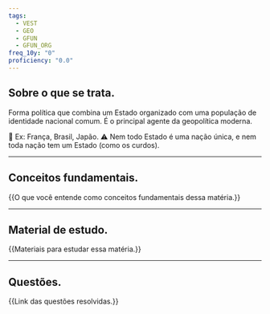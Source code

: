 ```yaml
---
tags:
  - VEST
  - GEO
  - GFUN
  - GFUN_ORG
freq_10y: "0"
proficiency: "0.0"
---
```

## Sobre o que se trata.

Forma política que combina um Estado organizado com uma população de identidade nacional comum.
É o principal agente da geopolítica moderna.

📌 Ex: França, Brasil, Japão.
⚠️ Nem todo Estado é uma nação única, e nem toda nação tem um Estado (como os curdos).

--- 
## Conceitos fundamentais.

{{O que você entende como conceitos fundamentais dessa matéria.}}

---
## Material de estudo.

{{Materiais para estudar essa matéria.}}

--- 
## Questões.

{{Link das questões resolvidas.}}